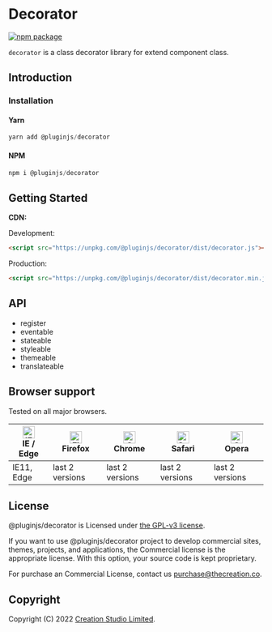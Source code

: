 # Decorator

[![npm package](https://img.shields.io/npm/v/@pluginjs/decorator.svg)](https://www.npmjs.com/package/@pluginjs/decorator)

`decorator` is a class decorator library for extend component class.

## Introduction
### Installation

#### Yarn

```javascript
yarn add @pluginjs/decorator
```

#### NPM

```javascript
npm i @pluginjs/decorator
```

## Getting Started

**CDN:**

Development:

```html
<script src="https://unpkg.com/@pluginjs/decorator/dist/decorator.js"></script>
```

Production:

```html
<script src="https://unpkg.com/@pluginjs/decorator/dist/decorator.min.js"></script>
```

## API

- register
- eventable
- stateable
- styleable
- themeable
- translateable

## Browser support

Tested on all major browsers.

| [<img src="https://raw.githubusercontent.com/alrra/browser-logos/master/src/edge/edge_48x48.png" alt="IE / Edge" width="24px" height="24px" />](http://godban.github.io/browsers-support-badges/)</br>IE / Edge | [<img src="https://raw.githubusercontent.com/alrra/browser-logos/master/src/firefox/firefox_48x48.png" alt="Firefox" width="24px" height="24px" />](http://godban.github.io/browsers-support-badges/)</br>Firefox | [<img src="https://raw.githubusercontent.com/alrra/browser-logos/master/src/chrome/chrome_48x48.png" alt="Chrome" width="24px" height="24px" />](http://godban.github.io/browsers-support-badges/)</br>Chrome | [<img src="https://raw.githubusercontent.com/alrra/browser-logos/master/src/safari/safari_48x48.png" alt="Safari" width="24px" height="24px" />](http://godban.github.io/browsers-support-badges/)</br>Safari | [<img src="https://raw.githubusercontent.com/alrra/browser-logos/master/src/opera/opera_48x48.png" alt="Opera" width="24px" height="24px" />](http://godban.github.io/browsers-support-badges/)</br>Opera |
| --------- | --------- | --------- | --------- | --------- |
| IE11, Edge| last 2 versions| last 2 versions| last 2 versions| last 2 versions|

## License

@pluginjs/decorator is Licensed under [the GPL-v3 license](LICENSE).

If you want to use @pluginjs/decorator project to develop commercial sites, themes, projects, and applications, the Commercial license is the appropriate license. With this option, your source code is kept proprietary.

For purchase an Commercial License, contact us purchase@thecreation.co.

## Copyright

Copyright (C) 2022 [Creation Studio Limited](creationstudio.com).